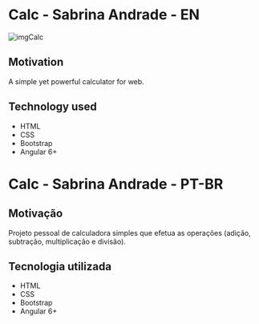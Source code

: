 # Calc - Sabrina Andrade - EN
![imgCalc](https://user-images.githubusercontent.com/27375075/71327969-5da2fb00-24ee-11ea-975b-85c39aacaeca.PNG)
## Motivation
A simple yet powerful calculator for web.

## Technology used
* HTML
* CSS
* Bootstrap
* Angular 6+

#

# Calc - Sabrina Andrade - PT-BR

## Motivação
Projeto pessoal de calculadora simples que efetua as operações (adição, subtração, multiplicação e divisão). 

## Tecnologia utilizada
* HTML
* CSS
* Bootstrap
* Angular 6+

